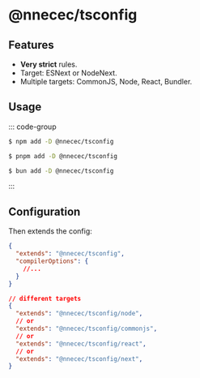 # @nnecec/tsconfig

## Features

- **Very strict** rules.
- Target: ESNext or NodeNext.
- Multiple targets: CommonJS, Node, React, Bundler.

## Usage

::: code-group

```sh [npm]
$ npm add -D @nnecec/tsconfig
```

```sh [pnpm]
$ pnpm add -D @nnecec/tsconfig
```

```sh [bun]
$ bun add -D @nnecec/tsconfig
```

:::

## Configuration

Then extends the config:

```json
{
  "extends": "@nnecec/tsconfig",
  "compilerOptions": {
    //...
  }
}

// different targets
{
  "extends": "@nnecec/tsconfig/node",
  // or
  "extends": "@nnecec/tsconfig/commonjs",
  // or
  "extends": "@nnecec/tsconfig/react",
  // or
  "extends": "@nnecec/tsconfig/next",
}
```
